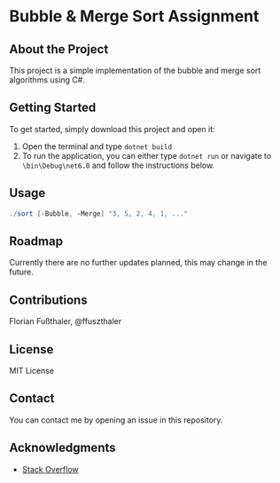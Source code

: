 # Bubble & Merge Sort Assignment

## About the Project
This project is a simple implementation of the bubble and merge sort algorithms using C#.

## Getting Started
To get started, simply download this project and open it:

1. Open the terminal and type ```dotnet build```
2. To run the application, you can either type ```dotnet run``` or navigate to ```\bin\Debug\net6.0``` and follow the instructions below.

## Usage
```powershell
./sort [-Bubble, -Merge] "3, 5, 2, 4, 1, ..."
```

## Roadmap
Currently there are no further updates planned, this may change in the future.

## Contributions
Florian Fußthaler, @ffuszthaler

## License
MIT License

## Contact
You can contact me by opening an issue in this repository.

## Acknowledgments
* [Stack Overflow](https://stackoverflow.com/)